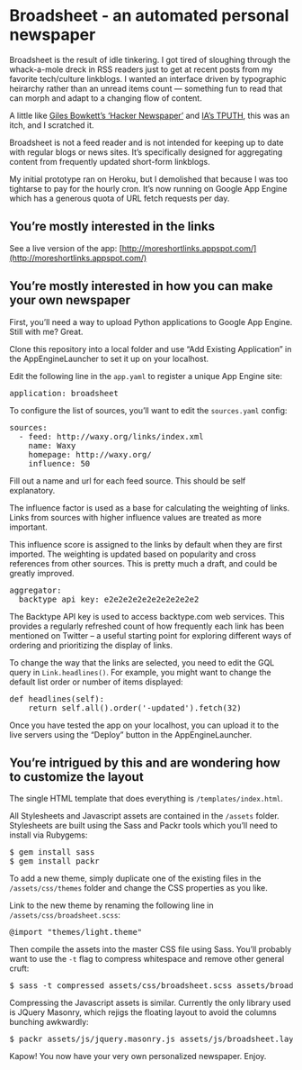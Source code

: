 Broadsheet - an automated personal newspaper 
============================================

Broadsheet is the result of idle tinkering. I got tired of sloughing through the whack-a-mole dreck in RSS readers just to get at recent posts from my favorite tech/culture linkblogs. I wanted an interface driven by typographic heirarchy rather than an unread items count — something fun to read that can morph and adapt to a changing flow of content.

A little like [Giles Bowkett’s ‘Hacker Newspaper’](http://gilesbowkett.blogspot.com/2009/04/miniapp-hacker-newspaper.html) and [IA’s TPUTH](http://www.tputh.com), this was an itch, and I scratched it.

Broadsheet is not a feed reader and is not intended for keeping up to date with regular blogs or news sites. It’s specifically designed for aggregating content from frequently updated short-form linkblogs.

My initial prototype ran on Heroku, but I demolished that because I was too tightarse to pay for the hourly cron. It’s now running on Google App Engine which has a generous quota of URL fetch requests per day.

You’re mostly interested in the links
-------------------------------------

See a live version of the app: [http://moreshortlinks.appspot.com/](http://moreshortlinks.appspot.com/)

You’re mostly interested in how you can make your own newspaper
---------------------------------------------------------------

First, you’ll need a way to upload Python applications to Google App Engine. Still with me? Great.

Clone this repository into a local folder and use “Add Existing Application” in the AppEngineLauncher to set it up on your localhost.

Edit the following line in the <code>app.yaml</code> to register a unique App Engine site:

<pre>application: broadsheet</pre>

To configure the list of sources, you’ll want to edit the <code>sources.yaml</code> config:

<pre>sources:
  - feed: http://waxy.org/links/index.xml
    name: Waxy
    homepage: http://waxy.org/
    influence: 50</pre>

Fill out a name and url for each feed source. This should be self explanatory.

The influence factor is used as a base for calculating the weighting of links. Links from sources with higher influence values are treated as more important.

This influence score is assigned to the links by default when they are first imported. The weighting is updated based on popularity and cross references from other sources. This is pretty much a draft, and could be greatly improved.

<pre>aggregator:
  backtype_api_key: e2e2e2e2e2e2e2e2e2e2</pre>

The Backtype API key is used to access backtype.com web services. This provides a regularly refreshed count of how frequently each link has been mentioned on Twitter – a useful starting point for exploring different ways of ordering and prioritizing the display of links.

To change the way that the links are selected, you need to edit the GQL query in <code>Link.headlines()</code>. For example, you might want to change the default list order or number of items displayed:

<pre>def headlines(self):
    return self.all().order('-updated').fetch(32)</pre>

Once you have tested the app on your localhost, you can upload it to the live servers using the “Deploy” button in the AppEngineLauncher.

You’re intrigued by this and are wondering how to customize the layout
----------------------------------------------------------------------

The single HTML template that does everything is <code>/templates/index.html</code>.

All Stylesheets and Javascript assets are contained in the <code>/assets</code> folder. Stylesheets are built using the Sass and Packr tools which you’ll need to install via Rubygems:

<pre>$ gem install sass
$ gem install packr</pre>

To add a new theme, simply duplicate one of the existing files in the <code>/assets/css/themes</code> folder and change the CSS properties as you like.

Link to the new theme by renaming the following line in <code>/assets/css/broadsheet.scss</code>:

<pre>@import "themes/light.theme"</pre>

Then compile the assets into the master CSS file using Sass. You’ll probably want to use the <code>-t</code> flag to compress whitespace and remove other general cruft:

<pre>$ sass -t compressed assets/css/broadsheet.scss assets/broadsheet.css</pre>

Compressing the Javascript assets is similar. Currently the only library used is JQuery Masonry, which rejigs the floating layout to avoid the columns bunching awkwardly:

<pre>$ packr assets/js/jquery.masonry.js assets/js/broadsheet.layout.js > assets/broadsheet.js</pre>

Kapow! You now have your very own personalized newspaper. Enjoy.